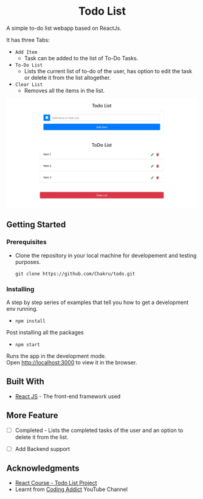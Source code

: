 <h1 align="center"> Todo List  </h1>

A simple to-do list webapp based on ReactJs.

It has three Tabs:
   - `Add Item`
        - Task can be added to the list of To-Do Tasks.
   - `To-Do List`
        - Lists the current list of to-do of the user, has option to edit the task or delete it from the list altogether.
   - `Clear List`
        - Removes all the items in the list.

![Image](/Todo.png)

## Getting Started

### Prerequisites

- Clone the repository in your local machine for developement and testing purposes.

    ```
    git clone https://github.com/Chakru/todo.git
    ```

### Installing

A step by step series of examples that tell you how to get a development env running.

- `npm install`

Post installing all the packages

- `npm start`

Runs the app in the development mode.<br />
Open [http://localhost:3000](http://localhost:3000) to view it in the browser.

## Built With

* [React JS](https://reactjs.org/docs/getting-started.html/) - The front-end framework used

 ## More Feature
- [ ] Completed - Lists the completed tasks of the user and an option to delete it from the list.
- [ ] Add Backend support


## Acknowledgments

* [React Course - Todo List Project](https://www.youtube.com/watch?v=8QBYrKhqgFI)
* Learnt from [Coding Addict](https://www.youtube.com/channel/UCMZFwxv5l-XtKi693qMJptA) YouTube Channel


